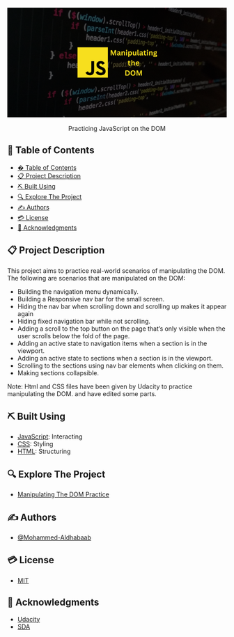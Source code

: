 <p align="center">
  <img src="assets/banner/banner.png" alt="project logo" />
</p>


<p align="center">
   Practicing JavaScript on the DOM
</p>


## 📂 Table of Contents
- [� Table of Contents](#-table-of-contents)
- [📋 Project Description](#-project-description)
- [⛏️ Built Using](#️-built-using)
- [🔍 Explore The Project](#-explore-the-project)
- [✍ Authors](#-authors)
- [💳 License](#-license)
- [🏅 Acknowledgments](#-acknowledgments)

## 📋 Project Description
This project aims to practice real-world scenarios of manipulating the DOM. The following are scenarios that are manipulated on the DOM:
- Building the navigation menu dynamically.
- Building a Responsive nav bar for the small screen.
- Hiding the nav bar when scrolling down and scrolling up makes it appear again
- Hiding fixed navigation bar while not scrolling.
- Adding a scroll to the top button on the page that’s only visible when the user scrolls below the fold of the page.
- Adding an active state to navigation items when a section is in the viewport.
- Adding an active state to sections when a section is in the viewport.
- Scrolling to the sections using nav bar elements when clicking on them.
- Making sections collapsible.

Note:
Html and CSS files have been given by Udacity to practice manipulating the DOM. and have edited some parts.

## ⛏️ Built Using
- [JavaScript](https://developer.mozilla.org/en-US/docs/Web/JavaScript): Interacting
- [CSS](https://developer.mozilla.org/en-US/docs/Web/CSS): Styling
- [HTML](https://developer.mozilla.org/en-US/docs/Web/HTML): Structuring


## 🔍 Explore The Project
- [Manipulating The DOM Practice](https://mohammed-aldhabaab.github.io/manipulating-the-dom-practice/)

## ✍ Authors
- [@Mohammed-Aldhabaab](github.com/Mohammed-Aldhabaab)


## 💳 License
- [MIT](https://choosealicense.com/licenses/mit/)


## 🏅 Acknowledgments
- [Udacity](udacity.com)
- [SDA](https://sda.edu.sa/)